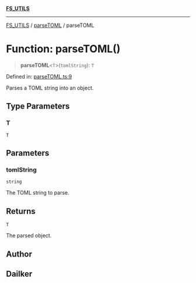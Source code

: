 [**FS_UTILS**](../../README.md)

***

[FS_UTILS](../../README.md) / [parseTOML](../README.md) / parseTOML

# Function: parseTOML()

> **parseTOML**\<`T`\>(`tomlString`): `T`

Defined in: [parseTOML.ts:9](https://github.com/dailker/everyutil/blob/26e2bb73429918cf0d08899e9efd90b82a42c92e/src/fs/parseTOML.ts#L9)

Parses a TOML string into an object.

## Type Parameters

### T

`T`

## Parameters

### tomlString

`string`

The TOML string to parse.

## Returns

`T`

The parsed object.

## Author

## Dailker
